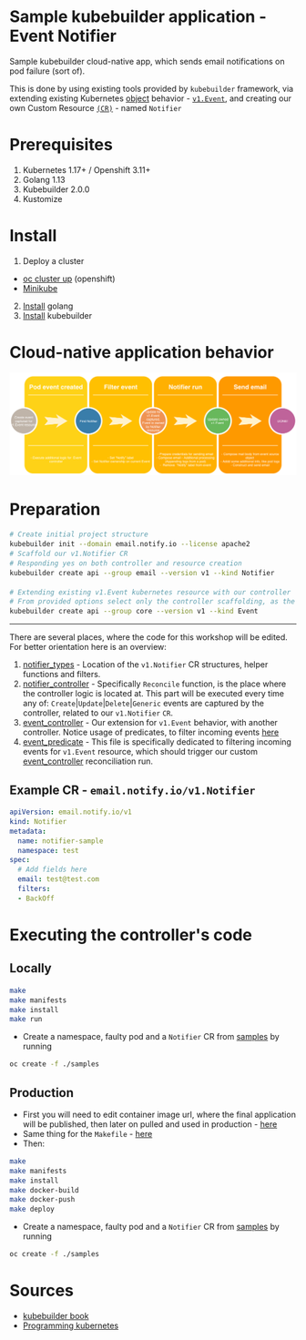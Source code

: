 # Sample kubebuilder application - Event Notifier

Sample kubebuilder cloud-native app, which sends email notifications on pod failure (sort of).

This is done by using existing tools provided by `kubebuilder` framework, via extending existing Kubernetes [object](https://kubernetes.io/docs/concepts/#kubernetes-objects) behavior - [`v1.Event`](https://kubernetes.io/docs/reference/generated/kubernetes-api/v1.10/#event-v1-core), and creating our own Custom Resource [`(CR)`](https://kubernetes.io/docs/concepts/extend-kubernetes/api-extension/custom-resources/) - named `Notifier`

# Prerequisites

1. Kubernetes 1.17+ / Openshift 3.11+
2. Golang 1.13
3. Kubebuilder 2.0.0
4. Kustomize

# Install

1. Deploy a cluster
- [oc cluster up](https://docs.okd.io/latest/getting_started/administrators.html#installation-methods) (openshift)
- [Minikube](https://kubernetes.io/docs/setup/learning-environment/minikube/)
2. [Install](https://golang.org/doc/install) golang
3. [Install](https://book.kubebuilder.io/quick-start.html#installation) kubebuilder

# Cloud-native application behavior

![Expected behavior](./images/plan.png)

# Preparation

```bash
# Create initial project structure
kubebuilder init --domain email.notify.io --license apache2
# Scaffold our v1.Notifier CR
# Responding yes on both controller and resource creation
kubebuilder create api --group email --version v1 --kind Notifier

# Extending existing v1.Event kubernetes resource with our controller
# From provided options select only the controller scaffolding, as the resource will be already present
kubebuilder create api --group core --version v1 --kind Event
```
----------------------
There are several places, where the code for this workshop will be edited. For better orientation here is an overview:
1. [notifier_types](./api/v1/notifier_types.go) - Location of the `v1.Notifier` CR structures, helper functions and filters.
2. [notifier_controller](./controllers/notifier_controller.go) - Specifically `Reconcile` function, is the place where the controller logic is located at. This part will be executed every time any of: `Create`|`Update`|`Delete`|`Generic` events are captured by the controller, related to our `v1.Notifier` `CR`.
3. [event_controller](./controllers/event_controller.go) - Our extension for `v1.Event` behavior, with another controller. Notice usage of predicates, to filter incoming events [here](https://github.com/Danil-Grigorev/failure-informer/blob/76eaf33ddc7849f49259830b1def8134468221c9/notifier/controllers/event_controller.go#L85)
4. [event_predicate](./controllers/event_predicate.go) - This file is specifically dedicated to filtering incoming events for `v1.Event` resource, which should trigger our custom [event_controller](./controllers/event_controller.go) reconciliation run.

## Example CR - `email.notify.io/v1.Notifier`

```yaml
apiVersion: email.notify.io/v1
kind: Notifier
metadata:
  name: notifier-sample
  namespace: test
spec:
  # Add fields here
  email: test@test.com
  filters:
  - BackOff
```

# Executing the controller's code

## Locally
```bash
make
make manifests
make install
make run
```
- Create a namespace, faulty pod and a `Notifier` CR from [samples](./samples) by running
```bash
oc create -f ./samples
```

## Production

- First you will need to edit container image url, where the final application will be published, then later on pulled and used in production - [here](https://github.com/Danil-Grigorev/failure-informer/blob/76eaf33ddc7849f49259830b1def8134468221c9/notifier/config/default/manager_image_patch.yaml#L10)
- Same thing for the `Makefile` - [here](https://github.com/Danil-Grigorev/failure-informer/blob/76eaf33ddc7849f49259830b1def8134468221c9/notifier/Makefile#L3)
- Then:
```bash
make
make manifests
make install
make docker-build
make docker-push
make deploy
```
- Create a namespace, faulty pod and a `Notifier` CR from [samples](./samples) by running
```bash
oc create -f ./samples
```

# Sources
- [kubebuilder book](https://book.kubebuilder.io/)
- [Programming kubernetes](https://learning.oreilly.com/library/view/programming-kubernetes/9781492047094/)
